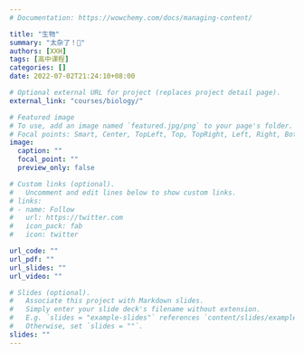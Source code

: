 ```yaml
---
# Documentation: https://wowchemy.com/docs/managing-content/

title: "生物"
summary: "太杂了！🤣"
authors: [XXH]
tags: [高中课程]
categories: []
date: 2022-07-02T21:24:10+08:00

# Optional external URL for project (replaces project detail page).
external_link: "courses/biology/"

# Featured image
# To use, add an image named `featured.jpg/png` to your page's folder.
# Focal points: Smart, Center, TopLeft, Top, TopRight, Left, Right, BottomLeft, Bottom, BottomRight.
image:
  caption: ""
  focal_point: ""
  preview_only: false

# Custom links (optional).
#   Uncomment and edit lines below to show custom links.
# links:
# - name: Follow
#   url: https://twitter.com
#   icon_pack: fab
#   icon: twitter

url_code: ""
url_pdf: ""
url_slides: ""
url_video: ""

# Slides (optional).
#   Associate this project with Markdown slides.
#   Simply enter your slide deck's filename without extension.
#   E.g. `slides = "example-slides"` references `content/slides/example-slides.md`.
#   Otherwise, set `slides = ""`.
slides: ""
---
```

